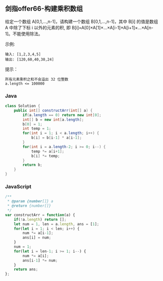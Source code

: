 ## 剑指offer66-构建乘积数组
给定一个数组 A[0,1,…,n-1]，请构建一个数组 B[0,1,…,n-1]，其中 B[i] 的值是数组 A 中除了下标 i 以外的元素的积, 即 B[i]=A[0]×A[1]×…×A[i-1]×A[i+1]×…×A[n-1]。不能使用除法。

示例:
```
输入: [1,2,3,4,5]
输出: [120,60,40,30,24]
```

提示：
```
所有元素乘积之和不会溢出 32 位整数
a.length <= 100000
```

### Java
```java
class Solution {
    public int[] constructArr(int[] a) {
        if(a.length == 0) return new int[0];
        int[] b = new int[a.length];
        b[0] = 1;
        int temp = 1;
        for(int i = 1; i < a.length; i++) {
            b[i] = b[i-1] * a[i-1];
        }        
        for(int i = a.length-2; i >= 0; i--) {
            temp *= a[i+1];
            b[i] *= temp;            
        }
        return b;
    }
}
```

### JavaScript
```javascript
/**
 * @param {number[]} a
 * @return {number[]}
 */
var constructArr = function(a) {
    if(!a.length) return [];
    let num = 1, len = a.length, ans = [1];
    for(let i = 1; i < len; i++) {
        num *= a[i-1];
        ans[i] = num;
    }
    num = 1;
    for(let i = len-1; i >= 1; i--) {
        num *= a[i];
        ans[i-1] *= num;
    }
    return ans;
};
```